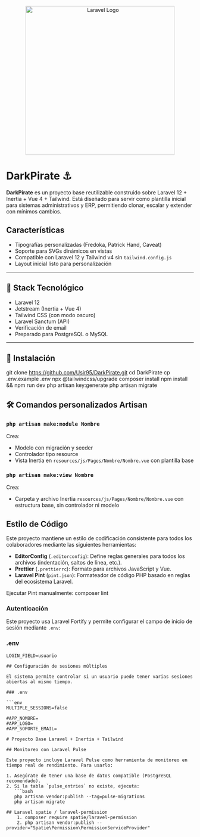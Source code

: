 <p align="center">
  <img src="https://raw.githubusercontent.com/laravel/art/master/logo-lockup/5%20SVG/2%20CMYK/1%20Full%20Color/laravel-logolockup-cmyk-red.svg" width="400" alt="Laravel Logo">
</p>

# DarkPirate ⚓️

**DarkPirate** es un proyecto base reutilizable construido sobre Laravel 12 + Inertia + Vue 4 + Tailwind.
Está diseñado para servir como plantilla inicial para sistemas administrativos y ERP, permitiendo clonar, escalar y extender con mínimos cambios.

## Características
- Tipografías personalizadas (Fredoka, Patrick Hand, Caveat)
- Soporte para SVGs dinámicos en vistas
- Compatible con Laravel 12 y Tailwind v4 sin `tailwind.config.js`
- Layout inicial listo para personalización

---

## 🚀 Stack Tecnológico

- Laravel 12
- Jetstream (Inertia + Vue 4)
- Tailwind CSS (con modo oscuro)
- Laravel Sanctum (API)
- Verificación de email
- Preparado para PostgreSQL o MySQL

---

## 🧰 Instalación

git clone https://github.com/Usir95/DarkPirate.git
cd DarkPirate
cp .env.example .env
npx @tailwindcss/upgrade
composer install
npm install && npm run dev
php artisan key:generate
php artisan migrate

## 🛠 Comandos personalizados Artisan

### `php artisan make:module Nombre`

Crea:

- Modelo con migración y seeder
- Controlador tipo resource
- Vista Inertia en `resources/js/Pages/Nombre/Nombre.vue` con plantilla base

### `php artisan make:view Nombre`

Crea:

- Carpeta y archivo Inertia `resources/js/Pages/Nombre/Nombre.vue` con estructura base, sin controlador ni modelo


## Estilo de Código

Este proyecto mantiene un estilo de codificación consistente para todos los colaboradores mediante las siguientes herramientas:

- **EditorConfig** (`.editorconfig`): Define reglas generales para todos los archivos (indentación, saltos de línea, etc.).
- **Prettier** (`.prettierrc`): Formato para archivos JavaScript y Vue.
- **Laravel Pint** (`pint.json`): Formateador de código PHP basado en reglas del ecosistema Laravel.

Ejecutar Pint manualmente: composer lint

### Autenticación

Este proyecto usa Laravel Fortify y permite configurar el campo de inicio de sesión mediante `.env`:

### .env

```env
LOGIN_FIELD=usuario

## Configuración de sesiones múltiples

El sistema permite controlar si un usuario puede tener varias sesiones abiertas al mismo tiempo.

### .env

```env
MULTIPLE_SESSIONS=false

#APP_NOMBRE=
#APP_LOGO=
#APP_SOPORTE_EMAIL=

# Proyecto Base Laravel + Inertia + Tailwind

## Monitoreo con Laravel Pulse

Este proyecto incluye Laravel Pulse como herramienta de monitoreo en tiempo real de rendimiento. Para usarlo:

1. Asegúrate de tener una base de datos compatible (PostgreSQL recomendado).
2. Si la tabla `pulse_entries` no existe, ejecuta:
   ```bash
   php artisan vendor:publish --tag=pulse-migrations
   php artisan migrate

## Laravel spatie / laravel-permission
    1. composer require spatie/laravel-permission
    2. php artisan vendor:publish --provider="Spatie\Permission\PermissionServiceProvider"


